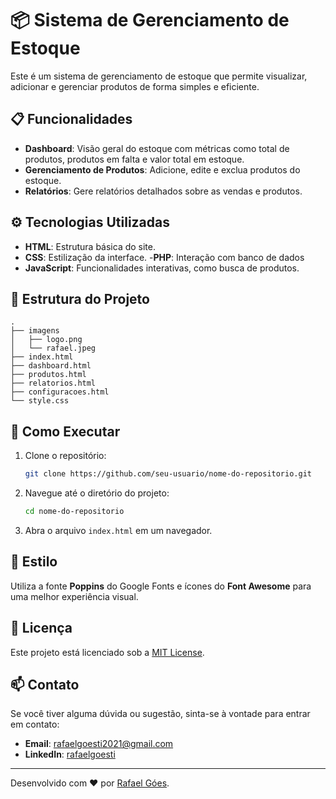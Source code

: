 # 📦 Sistema de Gerenciamento de Estoque

Este é um sistema de gerenciamento de estoque que permite visualizar, adicionar e gerenciar produtos de forma simples e eficiente.

## 📋 Funcionalidades

- **Dashboard**: Visão geral do estoque com métricas como total de produtos, produtos em falta e valor total em estoque.
- **Gerenciamento de Produtos**: Adicione, edite e exclua produtos do estoque.
- **Relatórios**: Gere relatórios detalhados sobre as vendas e produtos.

## ⚙️ Tecnologias Utilizadas

- **HTML**: Estrutura básica do site.
- **CSS**: Estilização da interface.
-**PHP**: Interação com banco de dados
- **JavaScript**: Funcionalidades interativas, como busca de produtos.

## 📁 Estrutura do Projeto

```
.
├── imagens
│   ├── logo.png
│   └── rafael.jpeg
├── index.html
├── dashboard.html
├── produtos.html
├── relatorios.html
├── configuracoes.html
└── style.css
```

## 🚀 Como Executar

1. Clone o repositório:
   ```bash
   git clone https://github.com/seu-usuario/nome-do-repositorio.git
   ```

2. Navegue até o diretório do projeto:
   ```bash
   cd nome-do-repositorio
   ```

3. Abra o arquivo `index.html` em um navegador.

## 🎨 Estilo

Utiliza a fonte **Poppins** do Google Fonts e ícones do **Font Awesome** para uma melhor experiência visual.

## 📄 Licença

Este projeto está licenciado sob a [MIT License](LICENSE).

## 📫 Contato

Se você tiver alguma dúvida ou sugestão, sinta-se à vontade para entrar em contato:

- **Email**: rafaelgoesti2021@gmail.com
- **LinkedIn**: [rafaelgoesti](https://www.linkedin.com/in/rafael-goes-06b3342aa)

---

Desenvolvido com ❤️ por [Rafael Góes](https://github.com/rafaelgoesti).